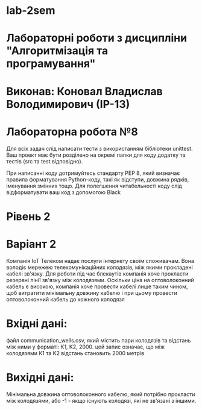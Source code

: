 # lab-2sem

# Лабораторні роботи з дисципліни "Алгоритмізація та програмування"
# Виконав: Коновал Владислав Володимирович (ІР-13)
# Лабораторна робота №8
Для всіх задач слід написати тести з використанням бібліотеки unittest. Ваш проект має бути розділено на окремі папки для коду додатку та тестів (src та test відповідно).

При написанні коду дотримуйтесь стандарту PEP 8, який визначає правила форматування Python-коду, такі як відступи, довжина рядків, іменування змінних тощо. Для полегшення читабельності коду слід відформатувати ваш код з допомогою Black

# Рівень 2
# Варіант 2
Компанія ІоТ Телеком надає послуги інтернету своїм споживачам. Вона володіє мережею телекомунікаційних колодязів, між якими прокладені кабелі зв'язку. Для роботи під час блекаутів компанія хоче прокласти резервні лінії зв'язку між колодязями. Оскільки ціна на оптоволоконний кабель є високою, компанія хоче провести кабелі лише таким чином, щоб витратити мінімальну довжину кабелю і при цьому провести оптоволоконний кабель до кожного колодязя

# Вхідні дані:

файл communication_wells.csv, який містить пари колодязів та відстань між ними у форматі: К1, K2, 2000. цей запис означає, що між колодязями К1 та K2 відстань становить 2000 метрів
# Вихідні дані:

Мінімальна довжина оптоволоконного кабелю, який потрібно прокласти між колодязями, або -1 - якщо існують колодязі, які не зв'язані з іншими.
